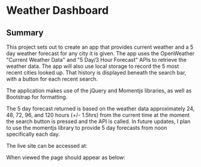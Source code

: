 # Weather Dashboard

## Summary

This project sets out to create an app that provides current weather and a 5 day weather forecast for any city it is given. The app uses the OpenWeather "Current Weather Data" and "5 Day/3 Hour Forecast" APIs to retrieve the weather data. The app will also use local storage to record the 5 most recent cities looked up. That history is displayed beneath the search bar, with a button for each recent search.

The application makes use of the jQuery and Momentjs libraries, as well as Bootstrap for formatting.

The 5 day forecast returned is based on the weather data approximately 24, 48, 72, 96, and 120 hours (+/- 1.5hrs) from the current time at the moment the search button is pressed and the API is called. In future updates, I plan to use the momentjs library to provide 5 day forecasts from noon specifically each day.

The live site can be accessed at: 

When viewed the page should appear as below: